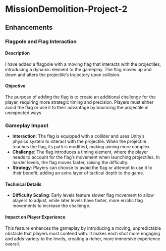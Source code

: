 # MissionDemolition-Project-2

## Enhancements

### Flagpole and Flag Interaction

#### Description
I have added a flagpole with a moving flag that interacts with the projectiles, introducing a dynamic element to the gameplay. The flag moves up and down and alters the projectile’s trajectory upon collision.

#### Objective
The purpose of adding the flag is to create an additional challenge for the player, requiring more strategic timing and precision. Players must either avoid the flag or use it to their advantage by bouncing the projectile in unexpected ways.

### Gameplay Impact
- **Interaction**: The flag is equipped with a collider and uses Unity’s physics system to interact with the projectile. When the projectile touches the flag, its path is modified, making aiming more complex.
- **Challenge**: The flag introduces a timing element, where the player needs to account for the flag’s movement when launching projectiles. In harder levels, the flag moves faster, raising the difficulty.
- **Strategy**: Players can choose to avoid the flag or attempt to use it to their benefit, adding an extra layer of tactical depth to the game.

#### Technical Details
- **Difficulty Scaling**: Early levels feature slower flag movement to allow players to adjust, while later levels have faster, more erratic flag movements to increase the challenge.

#### Impact on Player Experience
This feature enhances the gameplay by introducing a moving, unpredictable obstacle that players must contend with. It makes each shot more engaging and adds variety to the levels, creating a richer, more immersive experience overall.

 
